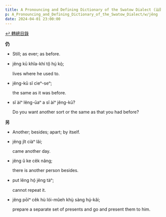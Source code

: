 ```yaml
---
title: A Pronouncing and Defining Dictionary of the Swatow Dialect (汕頭方言音義字典) / jêng
p: A_Pronouncing_and_Defining_Dictionary_of_the_Swatow_Dialect/w/jêng
date: 2024-04-01 23:00:00
---
```


[↩️ 轉總目錄](/A_Pronouncing_and_Defining_Dictionary_of_the_Swatow_Dialect)


**仍**
- Still; as ever; as before.

- jêng kū khĭa-khí tŏ̤ hṳ́ kò̤;

  lives where he used to.

- jêng-kū sĭ cìeⁿ-seⁿ;

  the same as it was before.

- sĭ àiⁿ lêng-ūaⁿ a sĭ àiⁿ jêng-kū?

  Do you want another sort or the same as that you had before?

**另**
- Another; besides; apart; by itself.

- jêng jît ciàⁿ lâi;

  came another day.

- jêng ŭ ke cêk nâng;

  there is another person besides.

- put lêng hó̤ jêng tàⁿ;

  cannot repeat it.

- jêng pōiⁿ cêk hù lói-mûeh khṳ̀ sàng hṳ́-kâi;

  prepare a separate set of presents and go and present them to him.